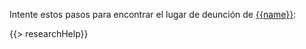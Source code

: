 Intente estos pasos para encontrar el lugar de deunción de  [{{name}}](https://familysearch.org/tree/person/{{pid}}/details):

{{> researchHelp}}